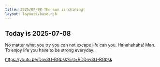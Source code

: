 ```yaml
---
title: 2025/07/08 The sun is shining!
layout: layouts/base.njk
---
```

## Today is 2025-07-08

No matter what you try you can not excape life can you. Hahahahaha!
Man. To enjoy life you have to be strong everyday.

https://youtu.be/Dnv3U-BGbsk?list=RDDnv3U-BGbsk


